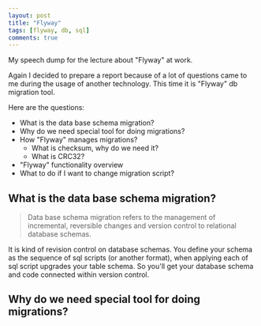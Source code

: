 ```yaml
---
layout: post
title: "Flyway"
tags: [flyway, db, sql]
comments: true
---
```


My speech dump for the lecture about "Flyway" at work.

Again I decided to prepare a report because of a lot of questions came to me
during the usage of another technology. This time it is "Flyway" db migration tool.

Here are the questions:
* What is the data base schema migration?
* Why do we need special tool for doing migrations?
* How "Flyway" manages migrations?
  * What is checksum, why do we need it?
  * What is CRC32?
* "Flyway" functionality overview
* What to do if I want to change migration script?

## What is the data base schema migration?

> Data base schema migration refers to the management of incremental, reversible
> changes and version control to relational database schemas.

It is kind of revision control on database schemas. You define your schema as
the sequence of sql scripts (or another format), when applying each of sql script
upgrades your table schema. So you'll get your database schema and code connected
within version control.

## Why do we need special tool for doing migrations?

